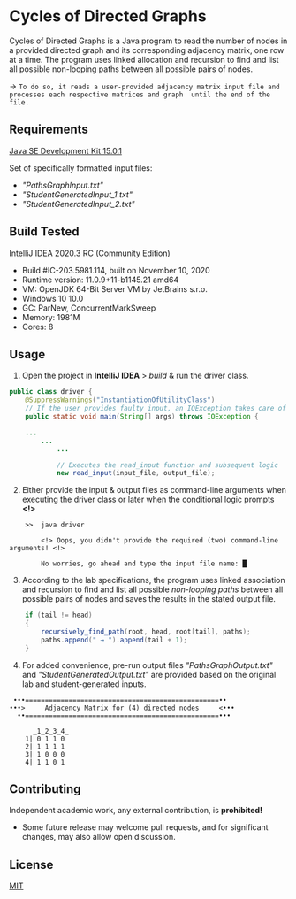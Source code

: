 # Cycles of Directed Graphs

Cycles of Directed Graphs is a Java program to read the number of nodes in a provided directed graph and its 
corresponding adjacency matrix, one row at a time. The program uses linked allocation and recursion to find and 
list all possible non-looping paths between all possible pairs of nodes.

→ `To do so, it reads a user-provided adjacency matrix input file and processes each respective matrices and graph 
until the end of the file.`

## Requirements

[Java SE Development Kit 15.0.1](https://www.oracle.com/java/technologies/javase-jdk15-downloads.html)

Set of specifically formatted input files:
* _"PathsGraphInput.txt"_
* _"StudentGeneratedInput_1.txt"_
* _"StudentGeneratedInput_2.txt"_

## Build Tested

IntelliJ IDEA 2020.3 RC (Community Edition)
* Build #IC-203.5981.114, built on November 10, 2020
* Runtime version: 11.0.9+11-b1145.21 amd64
* VM: OpenJDK 64-Bit Server VM by JetBrains s.r.o.
* Windows 10 10.0
* GC: ParNew, ConcurrentMarkSweep
* Memory: 1981M
* Cores: 8

## Usage

1)	Open the project in **IntelliJ IDEA** > _build_ & run the driver class.


```java
public class driver {
    @SuppressWarnings("InstantiationOfUtilityClass")
    // If the user provides faulty input, an IOException takes care of bad I/O
    public static void main(String[] args) throws IOException {

    ...
        ...
            ...

            // Executes the read_input function and subsequent logic
            new read_input(input_file, output_file);
```

2)	Either provide the input & output files as command-line arguments when executing the driver class or later when the 
      conditional logic prompts **<!>**

```
    >>  java driver

        <!> Oops, you didn't provide the required (two) command-line arguments! <!>

        No worries, go ahead and type the input file name: █
```

3)	According to the lab specifications, the program uses linked association and recursion to find and 
      list all possible _non-looping paths_ between all possible pairs of nodes and saves the results 
      in the stated output file.

```java
    if (tail != head)
    {
        recursively_find_path(root, head, root[tail], paths);
        paths.append(" → ").append(tail + 1);
    }
```

4)	For added convenience, pre-run output files _"PathsGraphOutput.txt"_ and _"StudentGeneratedOutput.txt"_ are provided
      based on the original lab and student-generated inputs.

```
 •••=================================================••
•••>     Adjacency Matrix for (4) directed nodes     <•••
  ••=================================================•••

	  _1_2_3_4_
	1| 0 1 1 0 
	2| 1 1 1 1 
	3| 1 0 0 0 
	4| 1 1 0 1 
```

## Contributing

Independent academic work, any external contribution, is **prohibited!**

* Some future release may welcome pull requests, and for significant changes, may also allow open discussion.

## License
[MIT](https://choosealicense.com/licenses/mit/)
